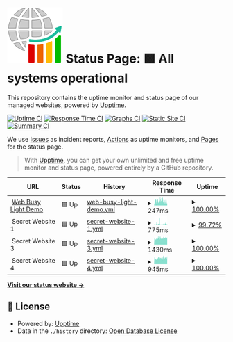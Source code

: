 # [![Status Pages](https://raw.githubusercontent.com/alexchapar/status-page/master/assets/my-status-page.svg)](https://alexchapar.github.io/status-page) Status Page: <!--live status--> **🟩 All systems operational**

This repository contains the uptime monitor and status page of our managed websites, powered by [Upptime](https://github.com/upptime/upptime).

[![Uptime CI](https://github.com/alexchapar/status-page/workflows/Uptime%20CI/badge.svg)](https://github.com/alexchapar/status-page/actions?query=workflow%3A%22Uptime+CI%22)
[![Response Time CI](https://github.com/alexchapar/status-page/workflows/Response%20Time%20CI/badge.svg)](https://github.com/alexchapar/status-page/actions?query=workflow%3A%22Response+Time+CI%22)
[![Graphs CI](https://github.com/alexchapar/status-page/workflows/Graphs%20CI/badge.svg)](https://github.com/alexchapar/status-page/actions?query=workflow%3A%22Graphs+CI%22)
[![Static Site CI](https://github.com/alexchapar/status-page/workflows/Static%20Site%20CI/badge.svg)](https://github.com/alexchapar/status-page/actions?query=workflow%3A%22Static+Site+CI%22)
[![Summary CI](https://github.com/alexchapar/status-page/workflows/Summary%20CI/badge.svg)](https://github.com/alexchapar/status-page/actions?query=workflow%3A%22Summary+CI%22)

We use [Issues](https://github.com/alexchapar/status-page/issues) as incident reports, [Actions](https://github.com/alexchapar/status-page/actions) as uptime monitors, and [Pages](https://alexchapar.github.io/status-page) for the status page.

> With [Upptime](https://upptime.js.org), you can get your own unlimited and free uptime monitor and status page, powered entirely by a GitHub repository.

<!--start: status pages-->
<!-- This summary is generated by Upptime (https://github.com/upptime/upptime) -->
<!-- Do not edit this manually, your changes will be overwritten -->
<!-- prettier-ignore -->
| URL | Status | History | Response Time | Uptime |
| --- | ------ | ------- | ------------- | ------ |
| <img alt="" src="https://workfromhome.capricehosting.com/favicon.ico" height="13"> [Web Busy Light Demo](https://workfromhome.capricehosting.com/) | 🟩 Up | [web-busy-light-demo.yml](https://github.com/alexchapar/status-page/commits/HEAD/history/web-busy-light-demo.yml) | <details><summary><img alt="Response time graph" src="./graphs/web-busy-light-demo/response-time-week.png" height="20"> 247ms</summary><br><a href="https://alexchapar.github.io/status-page/history/web-busy-light-demo"><img alt="Response time 242" src="https://img.shields.io/endpoint?url=https%3A%2F%2Fraw.githubusercontent.com%2Falexchapar%2Fstatus-page%2FHEAD%2Fapi%2Fweb-busy-light-demo%2Fresponse-time.json"></a><br><a href="https://alexchapar.github.io/status-page/history/web-busy-light-demo"><img alt="24-hour response time 210" src="https://img.shields.io/endpoint?url=https%3A%2F%2Fraw.githubusercontent.com%2Falexchapar%2Fstatus-page%2FHEAD%2Fapi%2Fweb-busy-light-demo%2Fresponse-time-day.json"></a><br><a href="https://alexchapar.github.io/status-page/history/web-busy-light-demo"><img alt="7-day response time 247" src="https://img.shields.io/endpoint?url=https%3A%2F%2Fraw.githubusercontent.com%2Falexchapar%2Fstatus-page%2FHEAD%2Fapi%2Fweb-busy-light-demo%2Fresponse-time-week.json"></a><br><a href="https://alexchapar.github.io/status-page/history/web-busy-light-demo"><img alt="30-day response time 239" src="https://img.shields.io/endpoint?url=https%3A%2F%2Fraw.githubusercontent.com%2Falexchapar%2Fstatus-page%2FHEAD%2Fapi%2Fweb-busy-light-demo%2Fresponse-time-month.json"></a><br><a href="https://alexchapar.github.io/status-page/history/web-busy-light-demo"><img alt="1-year response time 242" src="https://img.shields.io/endpoint?url=https%3A%2F%2Fraw.githubusercontent.com%2Falexchapar%2Fstatus-page%2FHEAD%2Fapi%2Fweb-busy-light-demo%2Fresponse-time-year.json"></a></details> | <details><summary><a href="https://alexchapar.github.io/status-page/history/web-busy-light-demo">100.00%</a></summary><a href="https://alexchapar.github.io/status-page/history/web-busy-light-demo"><img alt="All-time uptime 99.94%" src="https://img.shields.io/endpoint?url=https%3A%2F%2Fraw.githubusercontent.com%2Falexchapar%2Fstatus-page%2FHEAD%2Fapi%2Fweb-busy-light-demo%2Fuptime.json"></a><br><a href="https://alexchapar.github.io/status-page/history/web-busy-light-demo"><img alt="24-hour uptime 100.00%" src="https://img.shields.io/endpoint?url=https%3A%2F%2Fraw.githubusercontent.com%2Falexchapar%2Fstatus-page%2FHEAD%2Fapi%2Fweb-busy-light-demo%2Fuptime-day.json"></a><br><a href="https://alexchapar.github.io/status-page/history/web-busy-light-demo"><img alt="7-day uptime 100.00%" src="https://img.shields.io/endpoint?url=https%3A%2F%2Fraw.githubusercontent.com%2Falexchapar%2Fstatus-page%2FHEAD%2Fapi%2Fweb-busy-light-demo%2Fuptime-week.json"></a><br><a href="https://alexchapar.github.io/status-page/history/web-busy-light-demo"><img alt="30-day uptime 100.00%" src="https://img.shields.io/endpoint?url=https%3A%2F%2Fraw.githubusercontent.com%2Falexchapar%2Fstatus-page%2FHEAD%2Fapi%2Fweb-busy-light-demo%2Fuptime-month.json"></a><br><a href="https://alexchapar.github.io/status-page/history/web-busy-light-demo"><img alt="1-year uptime 99.85%" src="https://img.shields.io/endpoint?url=https%3A%2F%2Fraw.githubusercontent.com%2Falexchapar%2Fstatus-page%2FHEAD%2Fapi%2Fweb-busy-light-demo%2Fuptime-year.json"></a></details>
| <img alt="" src="https://icons.duckduckgo.com/ip3/null.ico" height="13"> Secret Website 1 | 🟩 Up | [secret-website-1.yml](https://github.com/alexchapar/status-page/commits/HEAD/history/secret-website-1.yml) | <details><summary><img alt="Response time graph" src="./graphs/secret-website-1/response-time-week.png" height="20"> 775ms</summary><br><a href="https://alexchapar.github.io/status-page/history/secret-website-1"><img alt="Response time 574" src="https://img.shields.io/endpoint?url=https%3A%2F%2Fraw.githubusercontent.com%2Falexchapar%2Fstatus-page%2FHEAD%2Fapi%2Fsecret-website-1%2Fresponse-time.json"></a><br><a href="https://alexchapar.github.io/status-page/history/secret-website-1"><img alt="24-hour response time 948" src="https://img.shields.io/endpoint?url=https%3A%2F%2Fraw.githubusercontent.com%2Falexchapar%2Fstatus-page%2FHEAD%2Fapi%2Fsecret-website-1%2Fresponse-time-day.json"></a><br><a href="https://alexchapar.github.io/status-page/history/secret-website-1"><img alt="7-day response time 775" src="https://img.shields.io/endpoint?url=https%3A%2F%2Fraw.githubusercontent.com%2Falexchapar%2Fstatus-page%2FHEAD%2Fapi%2Fsecret-website-1%2Fresponse-time-week.json"></a><br><a href="https://alexchapar.github.io/status-page/history/secret-website-1"><img alt="30-day response time 561" src="https://img.shields.io/endpoint?url=https%3A%2F%2Fraw.githubusercontent.com%2Falexchapar%2Fstatus-page%2FHEAD%2Fapi%2Fsecret-website-1%2Fresponse-time-month.json"></a><br><a href="https://alexchapar.github.io/status-page/history/secret-website-1"><img alt="1-year response time 574" src="https://img.shields.io/endpoint?url=https%3A%2F%2Fraw.githubusercontent.com%2Falexchapar%2Fstatus-page%2FHEAD%2Fapi%2Fsecret-website-1%2Fresponse-time-year.json"></a></details> | <details><summary><a href="https://alexchapar.github.io/status-page/history/secret-website-1">99.72%</a></summary><a href="https://alexchapar.github.io/status-page/history/secret-website-1"><img alt="All-time uptime 99.94%" src="https://img.shields.io/endpoint?url=https%3A%2F%2Fraw.githubusercontent.com%2Falexchapar%2Fstatus-page%2FHEAD%2Fapi%2Fsecret-website-1%2Fuptime.json"></a><br><a href="https://alexchapar.github.io/status-page/history/secret-website-1"><img alt="24-hour uptime 100.00%" src="https://img.shields.io/endpoint?url=https%3A%2F%2Fraw.githubusercontent.com%2Falexchapar%2Fstatus-page%2FHEAD%2Fapi%2Fsecret-website-1%2Fuptime-day.json"></a><br><a href="https://alexchapar.github.io/status-page/history/secret-website-1"><img alt="7-day uptime 99.72%" src="https://img.shields.io/endpoint?url=https%3A%2F%2Fraw.githubusercontent.com%2Falexchapar%2Fstatus-page%2FHEAD%2Fapi%2Fsecret-website-1%2Fuptime-week.json"></a><br><a href="https://alexchapar.github.io/status-page/history/secret-website-1"><img alt="30-day uptime 99.94%" src="https://img.shields.io/endpoint?url=https%3A%2F%2Fraw.githubusercontent.com%2Falexchapar%2Fstatus-page%2FHEAD%2Fapi%2Fsecret-website-1%2Fuptime-month.json"></a><br><a href="https://alexchapar.github.io/status-page/history/secret-website-1"><img alt="1-year uptime 99.85%" src="https://img.shields.io/endpoint?url=https%3A%2F%2Fraw.githubusercontent.com%2Falexchapar%2Fstatus-page%2FHEAD%2Fapi%2Fsecret-website-1%2Fuptime-year.json"></a></details>
| <img alt="" src="https://icons.duckduckgo.com/ip3/null.ico" height="13"> Secret Website 3 | 🟩 Up | [secret-website-3.yml](https://github.com/alexchapar/status-page/commits/HEAD/history/secret-website-3.yml) | <details><summary><img alt="Response time graph" src="./graphs/secret-website-3/response-time-week.png" height="20"> 1430ms</summary><br><a href="https://alexchapar.github.io/status-page/history/secret-website-3"><img alt="Response time 1644" src="https://img.shields.io/endpoint?url=https%3A%2F%2Fraw.githubusercontent.com%2Falexchapar%2Fstatus-page%2FHEAD%2Fapi%2Fsecret-website-3%2Fresponse-time.json"></a><br><a href="https://alexchapar.github.io/status-page/history/secret-website-3"><img alt="24-hour response time 1594" src="https://img.shields.io/endpoint?url=https%3A%2F%2Fraw.githubusercontent.com%2Falexchapar%2Fstatus-page%2FHEAD%2Fapi%2Fsecret-website-3%2Fresponse-time-day.json"></a><br><a href="https://alexchapar.github.io/status-page/history/secret-website-3"><img alt="7-day response time 1430" src="https://img.shields.io/endpoint?url=https%3A%2F%2Fraw.githubusercontent.com%2Falexchapar%2Fstatus-page%2FHEAD%2Fapi%2Fsecret-website-3%2Fresponse-time-week.json"></a><br><a href="https://alexchapar.github.io/status-page/history/secret-website-3"><img alt="30-day response time 1547" src="https://img.shields.io/endpoint?url=https%3A%2F%2Fraw.githubusercontent.com%2Falexchapar%2Fstatus-page%2FHEAD%2Fapi%2Fsecret-website-3%2Fresponse-time-month.json"></a><br><a href="https://alexchapar.github.io/status-page/history/secret-website-3"><img alt="1-year response time 1644" src="https://img.shields.io/endpoint?url=https%3A%2F%2Fraw.githubusercontent.com%2Falexchapar%2Fstatus-page%2FHEAD%2Fapi%2Fsecret-website-3%2Fresponse-time-year.json"></a></details> | <details><summary><a href="https://alexchapar.github.io/status-page/history/secret-website-3">100.00%</a></summary><a href="https://alexchapar.github.io/status-page/history/secret-website-3"><img alt="All-time uptime 99.71%" src="https://img.shields.io/endpoint?url=https%3A%2F%2Fraw.githubusercontent.com%2Falexchapar%2Fstatus-page%2FHEAD%2Fapi%2Fsecret-website-3%2Fuptime.json"></a><br><a href="https://alexchapar.github.io/status-page/history/secret-website-3"><img alt="24-hour uptime 100.00%" src="https://img.shields.io/endpoint?url=https%3A%2F%2Fraw.githubusercontent.com%2Falexchapar%2Fstatus-page%2FHEAD%2Fapi%2Fsecret-website-3%2Fuptime-day.json"></a><br><a href="https://alexchapar.github.io/status-page/history/secret-website-3"><img alt="7-day uptime 100.00%" src="https://img.shields.io/endpoint?url=https%3A%2F%2Fraw.githubusercontent.com%2Falexchapar%2Fstatus-page%2FHEAD%2Fapi%2Fsecret-website-3%2Fuptime-week.json"></a><br><a href="https://alexchapar.github.io/status-page/history/secret-website-3"><img alt="30-day uptime 99.97%" src="https://img.shields.io/endpoint?url=https%3A%2F%2Fraw.githubusercontent.com%2Falexchapar%2Fstatus-page%2FHEAD%2Fapi%2Fsecret-website-3%2Fuptime-month.json"></a><br><a href="https://alexchapar.github.io/status-page/history/secret-website-3"><img alt="1-year uptime 99.78%" src="https://img.shields.io/endpoint?url=https%3A%2F%2Fraw.githubusercontent.com%2Falexchapar%2Fstatus-page%2FHEAD%2Fapi%2Fsecret-website-3%2Fuptime-year.json"></a></details>
| <img alt="" src="https://icons.duckduckgo.com/ip3/null.ico" height="13"> Secret Website 4 | 🟩 Up | [secret-website-4.yml](https://github.com/alexchapar/status-page/commits/HEAD/history/secret-website-4.yml) | <details><summary><img alt="Response time graph" src="./graphs/secret-website-4/response-time-week.png" height="20"> 945ms</summary><br><a href="https://alexchapar.github.io/status-page/history/secret-website-4"><img alt="Response time 811" src="https://img.shields.io/endpoint?url=https%3A%2F%2Fraw.githubusercontent.com%2Falexchapar%2Fstatus-page%2FHEAD%2Fapi%2Fsecret-website-4%2Fresponse-time.json"></a><br><a href="https://alexchapar.github.io/status-page/history/secret-website-4"><img alt="24-hour response time 1005" src="https://img.shields.io/endpoint?url=https%3A%2F%2Fraw.githubusercontent.com%2Falexchapar%2Fstatus-page%2FHEAD%2Fapi%2Fsecret-website-4%2Fresponse-time-day.json"></a><br><a href="https://alexchapar.github.io/status-page/history/secret-website-4"><img alt="7-day response time 945" src="https://img.shields.io/endpoint?url=https%3A%2F%2Fraw.githubusercontent.com%2Falexchapar%2Fstatus-page%2FHEAD%2Fapi%2Fsecret-website-4%2Fresponse-time-week.json"></a><br><a href="https://alexchapar.github.io/status-page/history/secret-website-4"><img alt="30-day response time 899" src="https://img.shields.io/endpoint?url=https%3A%2F%2Fraw.githubusercontent.com%2Falexchapar%2Fstatus-page%2FHEAD%2Fapi%2Fsecret-website-4%2Fresponse-time-month.json"></a><br><a href="https://alexchapar.github.io/status-page/history/secret-website-4"><img alt="1-year response time 811" src="https://img.shields.io/endpoint?url=https%3A%2F%2Fraw.githubusercontent.com%2Falexchapar%2Fstatus-page%2FHEAD%2Fapi%2Fsecret-website-4%2Fresponse-time-year.json"></a></details> | <details><summary><a href="https://alexchapar.github.io/status-page/history/secret-website-4">100.00%</a></summary><a href="https://alexchapar.github.io/status-page/history/secret-website-4"><img alt="All-time uptime 99.92%" src="https://img.shields.io/endpoint?url=https%3A%2F%2Fraw.githubusercontent.com%2Falexchapar%2Fstatus-page%2FHEAD%2Fapi%2Fsecret-website-4%2Fuptime.json"></a><br><a href="https://alexchapar.github.io/status-page/history/secret-website-4"><img alt="24-hour uptime 100.00%" src="https://img.shields.io/endpoint?url=https%3A%2F%2Fraw.githubusercontent.com%2Falexchapar%2Fstatus-page%2FHEAD%2Fapi%2Fsecret-website-4%2Fuptime-day.json"></a><br><a href="https://alexchapar.github.io/status-page/history/secret-website-4"><img alt="7-day uptime 100.00%" src="https://img.shields.io/endpoint?url=https%3A%2F%2Fraw.githubusercontent.com%2Falexchapar%2Fstatus-page%2FHEAD%2Fapi%2Fsecret-website-4%2Fuptime-week.json"></a><br><a href="https://alexchapar.github.io/status-page/history/secret-website-4"><img alt="30-day uptime 100.00%" src="https://img.shields.io/endpoint?url=https%3A%2F%2Fraw.githubusercontent.com%2Falexchapar%2Fstatus-page%2FHEAD%2Fapi%2Fsecret-website-4%2Fuptime-month.json"></a><br><a href="https://alexchapar.github.io/status-page/history/secret-website-4"><img alt="1-year uptime 99.87%" src="https://img.shields.io/endpoint?url=https%3A%2F%2Fraw.githubusercontent.com%2Falexchapar%2Fstatus-page%2FHEAD%2Fapi%2Fsecret-website-4%2Fuptime-year.json"></a></details>

<!--end: status pages-->

[**Visit our status website →**](https://alexchapar.github.io/status-page)

## 📄 License

- Powered by: [Upptime](https://github.com/upptime/upptime)
- Data in the `./history` directory: [Open Database License](https://opendatacommons.org/licenses/odbl/1-0/)
